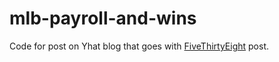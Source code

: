 # mlb-payroll-and-wins

Code for post on Yhat blog that goes with [FiveThirtyEight](http://fivethirtyeight.com/features/dont-be-fooled-by-baseballs-small-budget-success-stories/) post.
